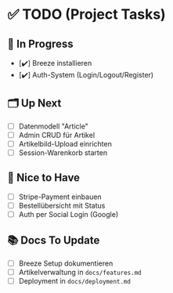 # ✅ TODO (Project Tasks)

## 🚧 In Progress
- [✔️] Breeze installieren
- [✔️] Auth-System (Login/Logout/Register)

## 🗂️ Up Next
- [ ] Datenmodell "Article"
- [ ] Admin CRUD für Artikel
- [ ] Artikelbild-Upload einrichten
- [ ] Session-Warenkorb starten

## 🧹 Nice to Have
- [ ] Stripe-Payment einbauen
- [ ] Bestellübersicht mit Status
- [ ] Auth per Social Login (Google)

## 📚 Docs To Update
- [ ] Breeze Setup dokumentieren
- [ ] Artikelverwaltung in `docs/features.md`
- [ ] Deployment in `docs/deployment.md`
